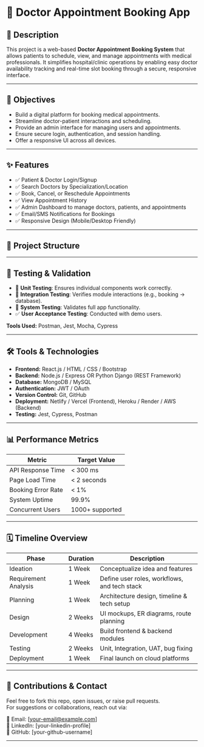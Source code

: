 # 🏥 Doctor Appointment Booking App

## 📌 Description
This project is a web-based **Doctor Appointment Booking System** that allows patients to schedule, view, and manage appointments with medical professionals. It simplifies hospital/clinic operations by enabling easy doctor availability tracking and real-time slot booking through a secure, responsive interface.

---

## 🎯 Objectives
- Build a digital platform for booking medical appointments.
- Streamline doctor-patient interactions and scheduling.
- Provide an admin interface for managing users and appointments.
- Ensure secure login, authentication, and session handling.
- Offer a responsive UI across all devices.

---

## ✨ Features
- ✅ Patient & Doctor Login/Signup
- ✅ Search Doctors by Specialization/Location
- ✅ Book, Cancel, or Reschedule Appointments
- ✅ View Appointment History
- ✅ Admin Dashboard to manage doctors, patients, and appointments
- ✅ Email/SMS Notifications for Bookings
- ✅ Responsive Design (Mobile/Desktop Friendly)

---

## 🧱 Project Structure











---

## 🧪 Testing & Validation
- 🧬 **Unit Testing**: Ensures individual components work correctly.
- 🔗 **Integration Testing**: Verifies module interactions (e.g., booking → database).
- 🧪 **System Testing**: Validates full app functionality.
- ✅ **User Acceptance Testing**: Conducted with demo users.

**Tools Used:** Postman, Jest, Mocha, Cypress

---

## 🛠 Tools & Technologies
- **Frontend:** React.js / HTML / CSS / Bootstrap  
- **Backend:** Node.js / Express OR Python Django (REST Framework)  
- **Database:** MongoDB / MySQL  
- **Authentication:** JWT / OAuth  
- **Version Control:** Git, GitHub  
- **Deployment:** Netlify / Vercel (Frontend), Heroku / Render / AWS (Backend)  
- **Testing:** Jest, Cypress, Postman  

---

## 📊 Performance Metrics
| Metric             | Target Value       |
|--------------------|--------------------|
| API Response Time  | < 300 ms           |
| Page Load Time     | < 2 seconds        |
| Booking Error Rate | < 1%               |
| System Uptime      | 99.9%              |
| Concurrent Users   | 1000+ supported    |

---

## 🗓 Timeline Overview

| Phase                 | Duration   | Description                                  |
|-----------------------|------------|----------------------------------------------|
| Ideation              | 1 Week     | Conceptualize idea and features              |
| Requirement Analysis  | 1 Week     | Define user roles, workflows, and tech stack |
| Planning              | 1 Week     | Architecture design, timeline & tech setup   |
| Design                | 2 Weeks    | UI mockups, ER diagrams, route planning      |
| Development           | 4 Weeks    | Build frontend & backend modules             |
| Testing               | 2 Weeks    | Unit, Integration, UAT, bug fixing           |
| Deployment            | 1 Week     | Final launch on cloud platforms              |

---

## 🤝 Contributions & Contact
Feel free to fork this repo, open issues, or raise pull requests.  
For suggestions or collaborations, reach out via:

📧 Email: [your-email@example.com]  
🔗 LinkedIn: [your-linkedin-profile]  
🐙 GitHub: [your-github-username]

---

